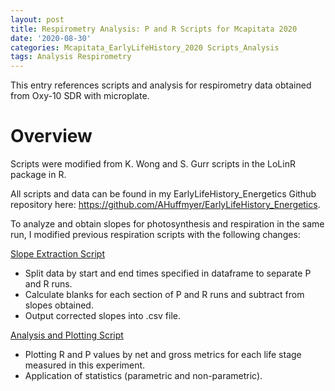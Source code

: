 ```yaml
---
layout: post
title: Respirometry Analysis: P and R Scripts for Mcapitata 2020 
date: '2020-08-30' 
categories: Mcapitata_EarlyLifeHistory_2020 Scripts_Analysis 
tags: Analysis Respirometry 
--- 
```


This entry references scripts and analysis for respirometry data obtained from Oxy-10 SDR with microplate. 

# Overview 

Scripts were modified from K. Wong and S. Gurr scripts in the LoLinR package in R.  

All scripts and data can be found in my EarlyLifeHistory_Energetics Github repository here: https://github.com/AHuffmyer/EarlyLifeHistory_Energetics.

To analyze and obtain slopes for photosynthesis and respiration in the same run, I modified previous respiration scripts with the following changes:

[Slope Extraction Script](https://github.com/AHuffmyer/EarlyLifeHistory_Energetics/blob/master/Mcap2020/Scripts/Respirometry_Extraction_Mcap2020.Rmd)
* Split data by start and end times specified in dataframe to separate P and R runs.  
* Calculate blanks for each section of P and R runs and subtract from slopes obtained.  
* Output corrected slopes into .csv file.  

[Analysis and Plotting Script](https://github.com/AHuffmyer/EarlyLifeHistory_Energetics/blob/master/Mcap2020/Scripts/Respirometry_Plotting_Stats_Mcap2020.Rmd)
* Plotting R and P values by net and gross metrics for each life stage measured in this experiment.  
* Application of statistics (parametric and non-parametric).  

